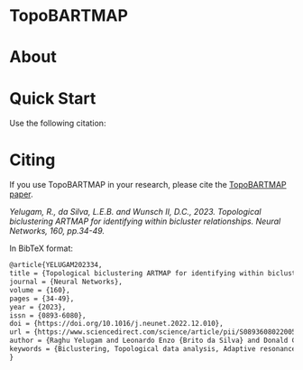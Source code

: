 # TopoBARTMAP


# About

# Quick Start

Use the following citation:

# Citing

If you use TopoBARTMAP in your research, please cite the [TopoBARTMAP paper](https://doi.org/10.1016/j.neunet.2022.12.010).

*Yelugam, R., da Silva, L.E.B. and Wunsch II, D.C., 2023. Topological biclustering ARTMAP for identifying within bicluster relationships. Neural Networks, 160, pp.34-49.*

In BibTeX format:

```tex
@article{YELUGAM202334,
title = {Topological biclustering ARTMAP for identifying within bicluster relationships},
journal = {Neural Networks},
volume = {160},
pages = {34-49},
year = {2023},
issn = {0893-6080},
doi = {https://doi.org/10.1016/j.neunet.2022.12.010},
url = {https://www.sciencedirect.com/science/article/pii/S0893608022005020},
author = {Raghu Yelugam and Leonardo Enzo {Brito da Silva} and Donald C. {Wunsch II}},
keywords = {Biclustering, Topological data analysis, Adaptive resonance theory (ART), Gene expression, Gene Co-expression}
}
```
